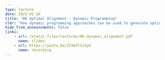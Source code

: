 ```yaml
---
type: lecture
date: 2023-01-26
title: "06 Optimal Alignment - Dynamic Programming"
tldr: "How dynamic programming approaches can be used to generate optimal alignments"
hide_from_announcments: false
links: 
    - url: /static_files/lectures/06_dynamic_alignment.pdf 
      name: slides
    - url: https://youtu.be/ZC9A3l2i5yU 
      name: recording
---
```

